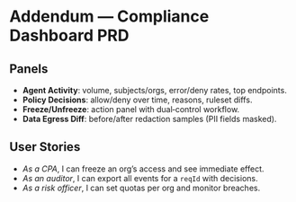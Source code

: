 # Addendum — Compliance Dashboard PRD

## Panels
- **Agent Activity**: volume, subjects/orgs, error/deny rates, top endpoints.
- **Policy Decisions**: allow/deny over time, reasons, ruleset diffs.
- **Freeze/Unfreeze**: action panel with dual‑control workflow.
- **Data Egress Diff**: before/after redaction samples (PII fields masked).

## User Stories
- *As a CPA*, I can freeze an org’s access and see immediate effect.
- *As an auditor*, I can export all events for a `reqId` with decisions.
- *As a risk officer*, I can set quotas per org and monitor breaches.
